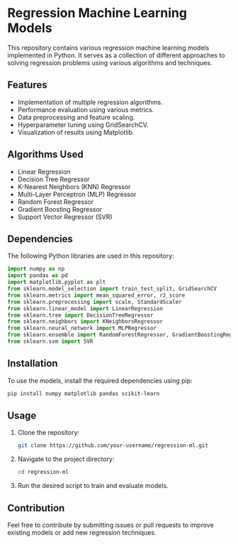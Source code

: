 # Regression Machine Learning Models

This repository contains various regression machine learning models implemented in Python. It serves as a collection of different approaches to solving regression problems using various algorithms and techniques.

## Features
- Implementation of multiple regression algorithms.
- Performance evaluation using various metrics.
- Data preprocessing and feature scaling.
- Hyperparameter tuning using GridSearchCV.
- Visualization of results using Matplotlib.

## Algorithms Used
- Linear Regression
- Decision Tree Regressor
- K-Nearest Neighbors (KNN) Regressor
- Multi-Layer Perceptron (MLP) Regressor
- Random Forest Regressor
- Gradient Boosting Regressor
- Support Vector Regressor (SVR)

## Dependencies
The following Python libraries are used in this repository:
```python
import numpy as np
import pandas as pd
import matplotlib.pyplot as plt
from sklearn.model_selection import train_test_split, GridSearchCV
from sklearn.metrics import mean_squared_error, r2_score
from sklearn.preprocessing import scale, StandardScaler
from sklearn.linear_model import LinearRegression
from sklearn.tree import DecisionTreeRegressor
from sklearn.neighbors import KNeighborsRegressor
from sklearn.neural_network import MLPRegressor
from sklearn.ensemble import RandomForestRegressor, GradientBoostingRegressor
from sklearn.svm import SVR
```

## Installation
To use the models, install the required dependencies using pip:
```bash
pip install numpy matplotlib pandas scikit-learn
```

## Usage
1. Clone the repository:
   ```bash
   git clone https://github.com/your-username/regression-ml.git
   ```
2. Navigate to the project directory:
   ```bash
   cd regression-ml
   ```
3. Run the desired script to train and evaluate models.

## Contribution
Feel free to contribute by submitting issues or pull requests to improve existing models or add new regression techniques.
